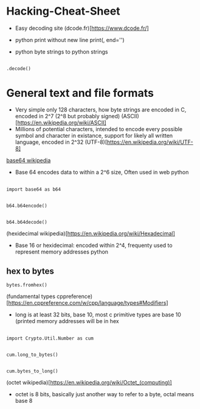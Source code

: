 # Hacking-Cheat-Sheet

- Easy decoding site
(dcode.fr)[https://www.dcode.fr/]


- python print without new line
print(, end='')

- python byte strings to python strings
##
    .decode()

# General text and file formats
- Very simple only 128 characters, how byte strings are encoded in C, encoded in 2^7 (2^8 but probably signed)
(ASCII)[https://en.wikipedia.org/wiki/ASCII]
- Millions of potential characters, intended to encode every possible symbol and character in existance, support for likely all written language, encoded in 2^32
(UTF-8)[https://en.wikipedia.org/wiki/UTF-8]

[base64 wikipedia](https://en.wikipedia.org/wiki/Base64)
- Base 64 encodes data to within a 2^6 size, Often used in web
python
##
    import base64 as b64
##
    b64.b64encode()
##
    b64.b64decode()

(hexidecimal wikipedia)[https://en.wikipedia.org/wiki/Hexadecimal]
- Base 16 or hexidecimal: encoded within 2^4, frequenty used to represent memory addresses
python
## hex to bytes
    bytes.fromhex()

(fundamental types cppreference)[https://en.cppreference.com/w/cpp/language/types#Modifiers]
- long is at least 32 bits, base 10, most c primitive types are base 10 (printed memory addresses will be in hex
##
    import Crypto.Util.Number as cum
##
    cum.long_to_bytes()
##
    cum.bytes_to_long()
(octet wikipedia)[https://en.wikipedia.org/wiki/Octet_(computing)]
- octet is 8 bits, basically just another way to refer to a byte, octal means base 8
